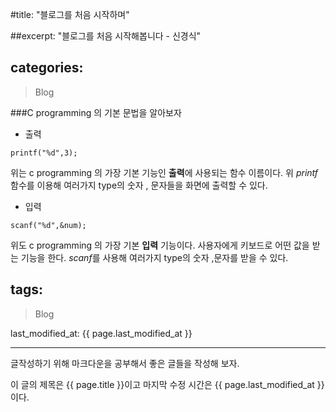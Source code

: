 
#title:  "블로그를 처음 시작하며"

##excerpt: "블로그를 처음 시작해봅니다 - 신경식"

categories:
------------------
> Blog

###C programming 의 기본 문법을 알아보자
* 출력
```
printf("%d",3);
```
위는 c programming 의 가장 기본 기능인 **출력**에 사용되는 함수 이름이다. 
위 *printf* 함수를 이용해 여러가지 type의 숫자 , 문자들을 화면에 출력할 수 있다.

* 입력
```
scanf("%d",&num);
```
위도 c programming 의 가장 기본 **입력** 기능이다. 사용자에게 키보드로 어떤 값을 받는 기능을 한다.
*scanf*를 사용해 여러가지 type의 숫자 ,문자를 받을 수 있다.

tags:
------------------
> Blog

last_modified_at: {{ page.last_modified_at }}

---

글작성하기 위해 마크다운을 공부해서 
좋은 글들을 작성해 보자.

이 글의 제목은 {{ page.title }}이고
마지막 수정 시간은 {{ page.last_modified_at }}이다.
